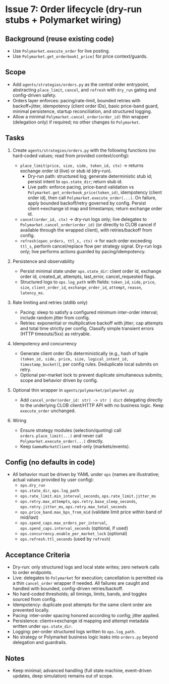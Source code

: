 # Issue 7: Order lifecycle (dry-run stubs + Polymarket wiring)

## Background (reuse existing code)
- Use `Polymarket.execute_order` for live posting.
- Use `Polymarket.get_orderbook[_price]` for price context/guards.

## Scope
- Add `agents/strategies/orders.py` as the central order entrypoint, abstracting `place_limit`, `cancel`, and `refresh` with `dry_run` gating and config-driven safety.
- Orders layer enforces: pacing/rate-limit, bounded retries with backoff+jitter, idempotency (client order IDs), basic price-band guard, minimal persistence, startup reconciliation, and structured logging.
- Allow a minimal `Polymarket.cancel_order(order_id)` thin wrapper (delegation only) if required; no other changes to `Polymarket`.

## Tasks
1) Create `agents/strategies/orders.py` with the following functions (no hard-coded values; read from provided context/config):
   - `place_limit(price, size, side, token_id, ctx)` → returns exchange order id (live) or stub id (dry-run).
     - Dry-run path: structured log; generate deterministic stub id; persist intent to `ops.state_dir`; return stub id.
     - Live path: enforce pacing, price-band validation vs `Polymarket.get_orderbook_price(token_id)`, idempotency (client order id), then call `Polymarket.execute_order(...)`. On failure, apply bounded backoff/retry governed by config. Persist client→exchange id map and timestamps; return exchange order id.
   - `cancel(order_id, ctx)` → dry-run logs only; live delegates to `Polymarket.cancel_order(order_id)` (or directly to CLOB cancel if available through the wrapped client), with retries/backoff from config.
   - `refresh(open_orders, ttl_s, ctx)` → for each order exceeding `ttl_s`, perform cancel/replace flow per strategy signal. Dry-run logs only; live performs actions guarded by pacing/idempotency.

2) Persistence and observability
   - Persist minimal state under `ops.state_dir`: client order id, exchange order id, created_at, attempts, last_error, cancel_requested flags.
   - Structured logs to `ops.log_path` with fields: `token_id`, `side`, `price`, `size`, `client_order_id`, `exchange_order_id`, `attempt`, `reason`, `latency_ms`.

3) Rate limiting and retries (stdlib only)
   - Pacing: sleep to satisfy a configured minimum inter-order interval; include random jitter from config.
   - Retries: exponential or multiplicative backoff with jitter; cap attempts and total time strictly per config. Classify simple transient errors (HTTP timeouts/5xx) as retryable.

4) Idempotency and concurrency
   - Generate client order IDs deterministically (e.g., hash of tuple `(token_id, side, price, size, logical_intent_id, timestamp_bucket)`), per config rules. Deduplicate local submits on retry.
   - Optional per-market lock to prevent duplicate simultaneous submits; scope and behavior driven by config.

5) Optional thin wrapper in `agents/polymarket/polymarket.py`
   - Add `cancel_order(order_id: str) -> str | dict` delegating directly to the underlying CLOB client/HTTP API with no business logic. Keep `execute_order` unchanged.

6) Wiring
   - Ensure strategy modules (selection/quoting) call `orders.place_limit(...)` and never call `Polymarket.execute_order(...)` directly.
   - Keep `GammaMarketClient` read-only (markets/events).

## Config (no defaults in code)
- All behavior must be driven by YAML under `ops` (names are illustrative; actual values provided by user config):
  - `ops.dry_run`
  - `ops.state_dir`, `ops.log_path`
  - `ops.rate_limit.min_interval_seconds`, `ops.rate_limit.jitter_ms`
  - `ops.retry.max_attempts`, `ops.retry.base_sleep_seconds`, `ops.retry.jitter_ms`, `ops.retry.max_total_seconds`
  - `ops.price_band.max_bps_from_mid` (validate limit price within band of mid/last)
  - `ops.spend_caps.max_orders_per_interval`, `ops.spend_caps.interval_seconds` (optional, if used)
  - `ops.concurrency.enable_per_market_lock` (optional)
  - `ops.refresh.ttl_seconds` (used by `refresh`)

## Acceptance Criteria
- Dry-run: only structured logs and local state writes; zero network calls to order endpoints.
- Live: delegates to `Polymarket` for execution; cancellation is permitted via a thin `cancel_order` wrapper if needed. All failures are caught and handled with bounded, config-driven retries/backoff.
- No hard-coded thresholds; all timings, limits, bands, and toggles sourced from config.
- Idempotency: duplicate post attempts for the same client order are prevented locally.
- Pacing: inter-order spacing honored according to config; jitter applied.
- Persistence: client↔exchange id mapping and attempt metadata written under `ops.state_dir`.
- Logging: per-order structured logs written to `ops.log_path`.
- No strategy or Polymarket business logic leaks into `orders.py` beyond delegation and guardrails.

## Notes
- Keep minimal; advanced handling (full state machine, event-driven updates, deep simulation) remains out of scope.
